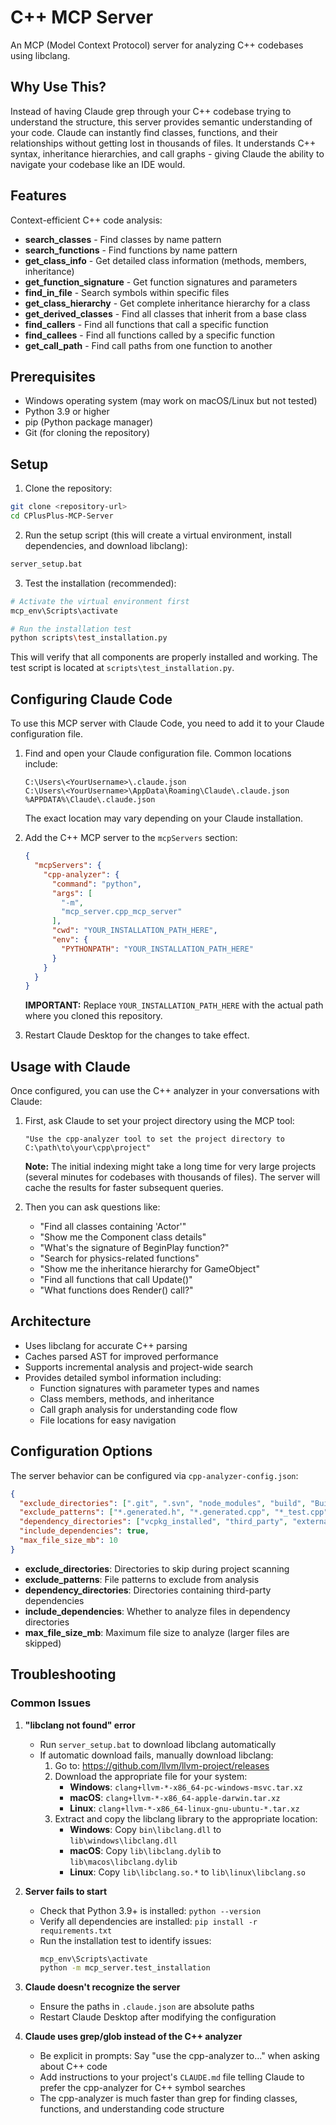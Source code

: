 # C++ MCP Server

An MCP (Model Context Protocol) server for analyzing C++ codebases using libclang.

## Why Use This?

Instead of having Claude grep through your C++ codebase trying to understand the structure, this server provides semantic understanding of your code. Claude can instantly find classes, functions, and their relationships without getting lost in thousands of files. It understands C++ syntax, inheritance hierarchies, and call graphs - giving Claude the ability to navigate your codebase like an IDE would.

## Features

Context-efficient C++ code analysis:
- **search_classes** - Find classes by name pattern
- **search_functions** - Find functions by name pattern  
- **get_class_info** - Get detailed class information (methods, members, inheritance)
- **get_function_signature** - Get function signatures and parameters
- **find_in_file** - Search symbols within specific files
- **get_class_hierarchy** - Get complete inheritance hierarchy for a class
- **get_derived_classes** - Find all classes that inherit from a base class
- **find_callers** - Find all functions that call a specific function
- **find_callees** - Find all functions called by a specific function
- **get_call_path** - Find call paths from one function to another

## Prerequisites

- Windows operating system (may work on macOS/Linux but not tested)
- Python 3.9 or higher
- pip (Python package manager)
- Git (for cloning the repository)

## Setup

1. Clone the repository:
```bash
git clone <repository-url>
cd CPlusPlus-MCP-Server
```

2. Run the setup script (this will create a virtual environment, install dependencies, and download libclang):
```bash
server_setup.bat
```

3. Test the installation (recommended):
```bash
# Activate the virtual environment first
mcp_env\Scripts\activate

# Run the installation test
python scripts\test_installation.py
```

This will verify that all components are properly installed and working. The test script is located at `scripts\test_installation.py`.

## Configuring Claude Code

To use this MCP server with Claude Code, you need to add it to your Claude configuration file.

1. Find and open your Claude configuration file. Common locations include:
   ```
   C:\Users\<YourUsername>\.claude.json
   C:\Users\<YourUsername>\AppData\Roaming\Claude\.claude.json
   %APPDATA%\Claude\.claude.json
   ```
   
   The exact location may vary depending on your Claude installation.
   
2. Add the C++ MCP server to the `mcpServers` section:
   ```json
   {
     "mcpServers": {
       "cpp-analyzer": {
         "command": "python",
         "args": [
           "-m",
           "mcp_server.cpp_mcp_server"
         ],
         "cwd": "YOUR_INSTALLATION_PATH_HERE",
         "env": {
           "PYTHONPATH": "YOUR_INSTALLATION_PATH_HERE"
         }
       }
     }
   }
   ```

   **IMPORTANT:** Replace `YOUR_INSTALLATION_PATH_HERE` with the actual path where you cloned this repository.

3. Restart Claude Desktop for the changes to take effect.

## Usage with Claude

Once configured, you can use the C++ analyzer in your conversations with Claude:

1. First, ask Claude to set your project directory using the MCP tool:
   ```
   "Use the cpp-analyzer tool to set the project directory to C:\path\to\your\cpp\project"
   ```
   
   **Note:** The initial indexing might take a long time for very large projects (several minutes for codebases with thousands of files). The server will cache the results for faster subsequent queries.

2. Then you can ask questions like:
   - "Find all classes containing 'Actor'"
   - "Show me the Component class details"
   - "What's the signature of BeginPlay function?"
   - "Search for physics-related functions"
   - "Show me the inheritance hierarchy for GameObject"
   - "Find all functions that call Update()"
   - "What functions does Render() call?"

## Architecture

- Uses libclang for accurate C++ parsing
- Caches parsed AST for improved performance
- Supports incremental analysis and project-wide search
- Provides detailed symbol information including:
  - Function signatures with parameter types and names
  - Class members, methods, and inheritance
  - Call graph analysis for understanding code flow
  - File locations for easy navigation

## Configuration Options

The server behavior can be configured via `cpp-analyzer-config.json`:

```json
{
  "exclude_directories": [".git", ".svn", "node_modules", "build", "Build"],
  "exclude_patterns": ["*.generated.h", "*.generated.cpp", "*_test.cpp"],
  "dependency_directories": ["vcpkg_installed", "third_party", "external"],
  "include_dependencies": true,
  "max_file_size_mb": 10
}
```

- **exclude_directories**: Directories to skip during project scanning
- **exclude_patterns**: File patterns to exclude from analysis
- **dependency_directories**: Directories containing third-party dependencies
- **include_dependencies**: Whether to analyze files in dependency directories
- **max_file_size_mb**: Maximum file size to analyze (larger files are skipped)

## Troubleshooting

### Common Issues

1. **"libclang not found" error**
   - Run `server_setup.bat` to download libclang automatically
   - If automatic download fails, manually download libclang:
     1. Go to: https://github.com/llvm/llvm-project/releases
     2. Download the appropriate file for your system:
        - **Windows**: `clang+llvm-*-x86_64-pc-windows-msvc.tar.xz`
        - **macOS**: `clang+llvm-*-x86_64-apple-darwin.tar.xz`
        - **Linux**: `clang+llvm-*-x86_64-linux-gnu-ubuntu-*.tar.xz`
     3. Extract and copy the libclang library to the appropriate location:
        - **Windows**: Copy `bin\libclang.dll` to `lib\windows\libclang.dll`
        - **macOS**: Copy `lib\libclang.dylib` to `lib\macos\libclang.dylib`
        - **Linux**: Copy `lib\libclang.so.*` to `lib\linux\libclang.so`

2. **Server fails to start**
   - Check that Python 3.9+ is installed: `python --version`
   - Verify all dependencies are installed: `pip install -r requirements.txt`
   - Run the installation test to identify issues:
     ```bash
     mcp_env\Scripts\activate
     python -m mcp_server.test_installation
     ```

3. **Claude doesn't recognize the server**
   - Ensure the paths in `.claude.json` are absolute paths
   - Restart Claude Desktop after modifying the configuration

4. **Claude uses grep/glob instead of the C++ analyzer**
   - Be explicit in prompts: Say "use the cpp-analyzer to..." when asking about C++ code
   - Add instructions to your project's `CLAUDE.md` file telling Claude to prefer the cpp-analyzer for C++ symbol searches
   - The cpp-analyzer is much faster than grep for finding classes, functions, and understanding code structure